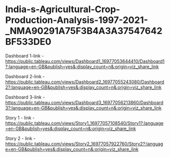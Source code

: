 # India-s-Agricultural-Crop-Production-Analysis-1997-2021-_NMA90291A75F3B4A3A37547642BF533DE0

Dashboard 1-link  - https://public.tableau.com/views/Dashboard1_16977053644410/Dashboard1?:language=en-GB&publish=yes&:display_count=n&:origin=viz_share_link

Dashboard 2-link  - https://public.tableau.com/views/Dashboard2_16977055243080/Dashboard2?:language=en-GB&publish=yes&:display_count=n&:origin=viz_share_link

Dashboard 3-link  - https://public.tableau.com/views/Dashboard3_16977056213860/Dashboard3?:language=en-GB&publish=yes&:display_count=n&:origin=viz_share_link

Story 1 - link    - https://public.tableau.com/views/Story1_16977057108540/Story1?:language=en-GB&publish=yes&:display_count=n&:origin=viz_share_link

Story 2 - link    - https://public.tableau.com/views/Story2_16977057922760/Story2?:language=en-GB&publish=yes&:display_count=n&:origin=viz_share_link

